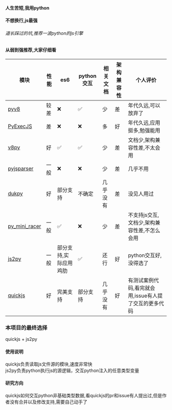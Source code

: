 #### 人生苦短,我用python
#### 不想换行,js最强
###### 道长踩过的坑,推荐一波python的js引擎

#### 从弱到强推荐,大家仔细看

|  模块   | 性能  | es6| python交互|相关文档|架构兼容性|个人评价|
|  ----  | ----  |----  |----  |----  |----  |----  |
| [pyv8](https://github.com/emmetio/pyv8-binaries)|较差|❌|✅|少|差|年代久远,可以放弃了
| [PyExecJS](https://github.com/doloopwhile/PyExecJS)|差|❌ |❌|多|好|年代久远,应用挺多,勉强能用
| [v8py](https://github.com/tbodt/v8py)|好|✅|✅|少|差|文档少,架构兼容性差,不太会用
| [pyjsparser](https://github.com/PiotrDabkowski/pyjsparser)|一般|❌|❌|少|差|几乎不用
| [dukpy](https://github.com/amol-/dukpy)|好|部分支持|不确定|几乎没有|差|没见人用过
| [py_mini_racer](https://github.com/sqreen/PyMiniRacer)|一般|✅|❌|少|差|不支持js交互,文档少,架构兼容性差,不怎么会用
| [js2py](https://github.com/PiotrDabkowski/Js2Py)  | 一般 |部分支持,实际应用鸡肋|✅|还行|好|python交互好,没得选了
| [quickjs](https://github.com/PetterS/quickjs)  | 好 |完美支持|部分支持|几乎没有|好|有测试案例代码,看完就会用,issue有人提了交互的更多代码


### 本项目的最终选择

quickjs + js2py  

#### 使用说明
quickjs负责读取js文件源的模块,速度非常快  
js2py负责python执行js的源逻辑，交互python注入的任意类型变量  
#### 研究方向
quickjs如何交互python非基础类型数据,看quickjs的pr和issue有人提出过,但是作者没有合并以及修改支持,需要自己动手了
